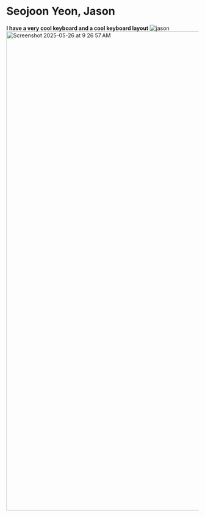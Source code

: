 # Seojoon Yeon, Jason
**I have a very cool keyboard and a cool keyboard layout**
![jason](https://github.com/user-attachments/assets/675682a5-3383-4538-bb87-74b13045ba2c)
<img width="1256" alt="Screenshot 2025-05-26 at 9 26 57 AM" src="https://github.com/user-attachments/assets/36b647f5-bb1d-4d0d-8e2e-b022d9f61efd" />

<!---
seojoon-y/seojoon-y is a ✨ special ✨ repository because its `README.md` (this file) appears on your GitHub profile.
You can click the Preview link to take a look at your changes.
--->
